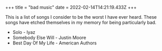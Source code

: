 +++
title = "bad music"
date = 2022-02-14T14:21:19.433Z
+++

This is a list of songs I consider to be the worst I have ever heard. These songs have etched themselves in my memory for being particularly bad.

* Solo - Iyaz
* Somebody Else Will - Justin Moore
* Best Day Of My Life - American Authors
